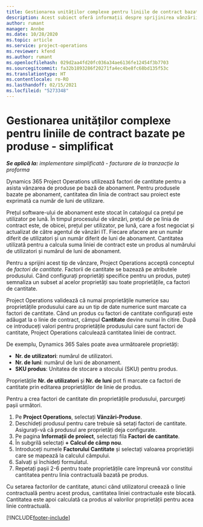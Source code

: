 ```yaml
---
title: Gestionarea unităților complexe pentru liniile de contract bazate pe produse - simplificat
description: Acest subiect oferă informații despre sprijinirea vânzării produselor bazate pe abonament.
author: rumant
manager: Annbe
ms.date: 10/28/2020
ms.topic: article
ms.service: project-operations
ms.reviewer: kfend
ms.author: rumant
ms.openlocfilehash: 029d2aa4fd20fc036a34ae6136fe12454f3b7703
ms.sourcegitcommit: fa32b1893286f20271fa4ec4be8fc68bd135f53c
ms.translationtype: HT
ms.contentlocale: ro-RO
ms.lasthandoff: 02/15/2021
ms.locfileid: "5273348"
---
```

# <a name="manage-complex-units-for-product-based-contract-lines---lite"></a>Gestionarea unităților complexe pentru liniile de contract bazate pe produse - simplificat

_**Se aplică la:** implementare simplificată - facturare de la tranzacție la proforma_

Dynamics 365 Project Operations utilizează factori de cantitate pentru a asista vânzarea de produse pe bază de abonament. Pentru produsele bazate pe abonament, cantitatea din linia de contract sau proiect este exprimată ca număr de luni de utilizare.

Prețul software-ului de abonament este stocat în catalogul ca prețul pe utilizator pe lună. În timpul procesului de vânzări, prețul de pe linia de contract este, de obicei, prețul per utilizator, pe lună, care a fost negociat și actualizat de către agentul de vânzări IT. Fiecare afacere are un număr diferit de utilizatori și un număr diferit de luni de abonament. Cantitatea utilizată pentru a calcula suma liniei de contract este un produs al numărului de utilizatori și numărul de luni de abonament.

Pentru a sprijini acest tip de vânzare, Project Operations acceptă conceptul de *factori de cantitate*. Factorii de cantitate se bazează pe atributele produsului. Când configurați proprietăți specifice pentru un produs, puteți semnaliza un subset al acelor proprietăți sau toate proprietățile, ca factori de cantitate.

Project Operations validează că numai proprietățile numerice sau proprietățile produsului care au un tip de date numerice sunt marcate ca factori de cantitate. Când un produs cu factori de cantitate configurați este adăugat la o linie de contract, câmpul **Cantitate** devine numai în citire. După ce introduceți valori pentru proprietățile produsului care sunt factori de cantitate, Project Operations calculează cantitatea liniei de contract.

De exemplu, Dynamics 365 Sales poate avea următoarele proprietăți:

- **Nr. de utilizatori**: numărul de utilizatori.
- **Nr. de luni**: numărul de luni de abonament.
- **SKU produs**: Unitatea de stocare a stocului (SKU) pentru produs.

Proprietățile **Nr. de utilizatori** și **Nr. de luni** pot fi marcate ca factori de cantitate prin editarea proprietăților de linie de produs.

Pentru a crea factori de cantitate din proprietățile produsului, parcurgeți pașii următori.

1. Pe **Project Operations**, selectați **Vânzări-Produse**.
2. Deschideți produsul pentru care trebuie să setați factori de cantitate. Asigurați-vă că produsul are proprietăți deja configurate.
3. Pe pagina **Informații de proiect**, selectați fila **Factori de cantitate**.
4. În subgrilă selectați **+ Calcul de câmp nou**.
5. Introduceți numele **Factorului Cantitate** și selectați valoarea proprietății care se mapează la calculul câmpului.
6. Salvați și închideți formulatul.
7. Repetați pașii 2-6 pentru toate proprietățile care împreună vor constitui cantitatea pentru linia contractuală bazată pe produs.

Cu setarea factorilor de cantitate, atunci când utilizatorul creează o linie contractuală pentru acest produs, cantitatea liniei contractuale este blocată. Cantitatea este apoi calculată ca produs al valorilor proprietății pentru acea linie contractuală.


[!INCLUDE[footer-include](../../includes/footer-banner.md)]